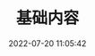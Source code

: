 ---
pageComponent:
  name: Catalogue
  data:
    key: 01.随笔
title: 基础内容
date: 2022-07-20 11:05:42
permalink: /one/
sidebar: false
article: false
comment: false
editLink: false
---